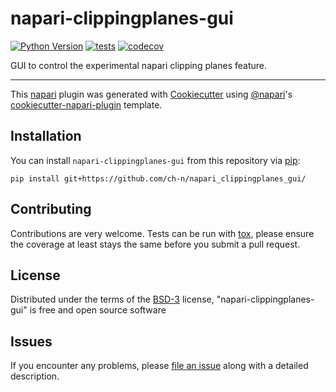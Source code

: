 # napari-clippingplanes-gui

[//]: <[![License](https://img.shields.io/pypi/l/napari-clippingplanes-gui.svg?color=green)](https://github.com/ch-n/napari-clippingplanes-gui/raw/main/LICENSE)>

[//]: <[![PyPI](https://img.shields.io/pypi/v/napari-clippingplanes-gui.svg?color=green)](https://pypi.org/project/napari-clippingplanes-gui)>

[//]: <[![napari hub](https://img.shields.io/endpoint?url=https://api.napari-hub.org/shields/napari-clippingplanes-gui)](https://napari-hub.org/plugins/napari-clippingplanes-gui)>

[![Python Version](https://img.shields.io/pypi/pyversions/napari-clippingplanes-gui.svg?color=green)](https://python.org)
[![tests](https://github.com/ch-n/napari-clippingplanes-gui/workflows/tests/badge.svg)](https://github.com/ch-n/napari-clippingplanes-gui/actions)
[![codecov](https://codecov.io/gh/ch-n/napari-clippingplanes-gui/branch/main/graph/badge.svg)](https://codecov.io/gh/ch-n/napari-clippingplanes-gui)

GUI to control the experimental napari clipping planes feature.

----------------------------------

This [napari] plugin was generated with [Cookiecutter] using [@napari]'s [cookiecutter-napari-plugin] template.

<!--
Don't miss the full getting started guide to set up your new package:
https://github.com/napari/cookiecutter-napari-plugin#getting-started

and review the napari docs for plugin developers:
https://napari.org/plugins/stable/index.html
-->

## Installation

You can install `napari-clippingplanes-gui` from this repository via [pip]:

    pip install git+https://github.com/ch-n/napari_clippingplanes_gui/



## Contributing

Contributions are very welcome. Tests can be run with [tox], please ensure
the coverage at least stays the same before you submit a pull request.

## License

Distributed under the terms of the [BSD-3] license,
"napari-clippingplanes-gui" is free and open source software

## Issues

If you encounter any problems, please [file an issue] along with a detailed description.

[napari]: https://github.com/napari/napari
[Cookiecutter]: https://github.com/audreyr/cookiecutter
[@napari]: https://github.com/napari
[MIT]: http://opensource.org/licenses/MIT
[BSD-3]: http://opensource.org/licenses/BSD-3-Clause
[GNU GPL v3.0]: http://www.gnu.org/licenses/gpl-3.0.txt
[GNU LGPL v3.0]: http://www.gnu.org/licenses/lgpl-3.0.txt
[Apache Software License 2.0]: http://www.apache.org/licenses/LICENSE-2.0
[Mozilla Public License 2.0]: https://www.mozilla.org/media/MPL/2.0/index.txt
[cookiecutter-napari-plugin]: https://github.com/napari/cookiecutter-napari-plugin
[file an issue]: https://github.com/ch-n/napari-clippingplanes-gui/issues

[napari]: https://github.com/napari/napari
[tox]: https://tox.readthedocs.io/en/latest/
[pip]: https://pypi.org/project/pip/
[PyPI]: https://pypi.org/

